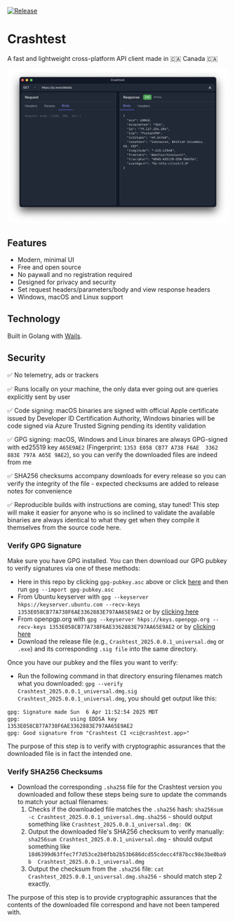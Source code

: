 [![Release](https://github.com/gomarcd/crashtest/workflows/Release/badge.svg)](https://github.com/gomarcd/crashtest/actions/workflows/release.yml)

# Crashtest

A fast and lightweight cross-platform API client made in 🇨🇦 Canada 🇨🇦

![Crashtest screenshot](screenshot.png)

## Features

- Modern, minimal UI
- Free and open source
- No paywall and no registration required
- Designed for privacy and security
- Set request headers/parameters/body and view response headers
- Windows, macOS and Linux support

## Technology

Built in Golang with [Wails](https://wails.io).

## Security

:white_check_mark: No telemetry, ads or trackers

:white_check_mark: Runs locally on your machine, the only data ever going out are queries explicitly sent by user

:white_check_mark: Code signing: macOS binaries are signed with official Apple certificate issued by Developer ID Certification Authority, Windows binaries will be code signed via Azure Trusted Signing pending its identity validation

:white_check_mark: GPG signing: macOS, Windows and Linux binares are always GPG-signed with ed25519 key `A65E9AE2` (Fingerprint: `1353 E058 CB77 A738 F6AE  3362 883E 797A A65E 9AE2`), so you can verify the downloaded files are indeed from me

:white_check_mark: SHA256 checksums accompany downloads for every release so you can verify the integrity of the file - expected checksums are added to release notes for convenience

:white_check_mark: Reproducible builds with instructions are coming, stay tuned! This step will make it easier for anyone who is so inclined to validate the available binaries are always identical to what they get when they compile it themselves from the source code here.

### Verify GPG Signature

Make sure you have GPG installed. You can then download our GPG pubkey to verify signatures via one of these methods:

- Here in this repo by clicking `gpg-pubkey.asc` above or click [here](https://github.com/gomarcd/crashtest/blob/main/gpg-pubkey.asc) and then run `gpg --import gpg-pubkey.asc`
- From Ubuntu keyserver with `gpg --keyserver hkps://keyserver.ubuntu.com --recv-keys 1353E058CB77A738F6AE3362883E797AA65E9AE2` or by [clicking here](https://keyserver.ubuntu.com/pks/lookup?search=ci%40crashtest.app&fingerprint=on&op=index)
- From openpgp.org with `gpg --keyserver hkps://keys.openpgp.org --recv-keys 1353E058CB77A738F6AE3362883E797AA65E9AE2` or by [clicking here](https://keys.openpgp.org/search?q=1353E058CB77A738F6AE3362883E797AA65E9AE2)
- Download the release file (e.g., `Crashtest_2025.0.0.1_universal.dmg` or `.exe`) and its corresponding `.sig file` into the same directory.

Once you have our pubkey and the files you want to verify:

- Run the following command in that directory ensuring filenames match what you downloaded: `gpg --verify Crashtest_2025.0.0.1_universal.dmg.sig Crashtest_2025.0.0.1_universal.dmg`, you should get output like this:

```
gpg: Signature made Sun  6 Apr 11:52:54 2025 MDT
gpg:                using EDDSA key 1353E058CB77A738F6AE3362883E797AA65E9AE2
gpg: Good signature from "Crashtest CI <ci@crashtest.app>" 
```

The purpose of this step is to verify with cryptographic assurances that the downloaded file is in fact the intended one.

### Verify SHA256 Checksums

- Download the corresponding `.sha256` file for the Crashtest version you downloaded and follow these steps being sure to update the commands to match your actual filenames:
	1. Checks if the downloaded file matches the `.sha256` hash: `sha256sum -c Crashtest_2025.0.0.1_universal.dmg.sha256` - should output something like `Crashtest_2025.0.0.1_universal.dmg: OK`
    2. Output the downloaded file's SHA256 checksum to verify manually: `sha256sum Crashtest_2025.0.0.1_universal.dmg` - should output something like `18d6399d63ffec7f7d53ce2b0fbb2b53b686dcd55cdecc4f87bcc98e3be0ba9b  Crashtest_2025.0.0.1_universal.dmg`
    3. Output the checksum from the `.sha256` file: `cat Crashtest_2025.0.0.1_universal.dmg.sha256` - should match step 2 exactly.

The purpose of this step is to provide cryptographic assurances that the contents of the downloaded file correspond and have not been tampered with.